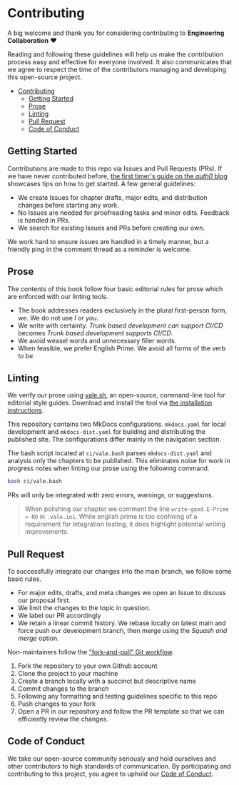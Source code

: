 # Contributing

A big welcome and thank you for considering contributing to **Engineering Collaboration** ❤️

Reading and following these guidelines will help us make the contribution process easy and effective for everyone involved. It also communicates that we agree to respect the time of the contributors managing and developing this open-source project.

- [Contributing](#contributing)
  - [Getting Started](#getting-started)
  - [Prose](#prose)
  - [Linting](#linting)
  - [Pull Request](#pull-request)
  - [Code of Conduct](#code-of-conduct)

## Getting Started

Contributions are made to this repo via Issues and Pull Requests (PRs). If we have never contributed before, [the first timer's guide on the *auth0* blog](https://auth0.com/blog/a-first-timers-guide-to-an-open-source-project/) showcases tips on how to get started. A few general guidelines:

- We create Issues for chapter drafts, major edits, and distribution changes before starting any work.
- No Issues are needed for proofreading tasks and minor edits. Feedback is handled in PRs.
- We search for existing Issues and PRs before creating our own.

We work hard to ensure issues are handled in a timely manner, but a friendly ping in the comment thread as a reminder is welcome.

## Prose

The contents of this book follow four basic editorial rules for prose which are enforced with our linting tools.

- The book addresses readers exclusively in the plural first-person form, *we*. We do not use *I* or *you*.
- We write with certainty. *Trunk based development can support CI/CD* becomes *Trunk based development supports CI/CD*.
- We avoid weasel words and unnecessary filler words.
- When feasible, we prefer English Prime. We avoid all forms of the verb *to be*.

## Linting

We verify our prose using [vale.sh](), an open-source, command-line tool for editorial style guides. Download and install the tool via [the installation instructions](https://vale.sh/docs/vale-cli/installation/).

This repository contains two MkDocs configurations. `mkdocs.yaml` for local development and `mkdocs-dist.yaml` for building and distributing the published site. The configurations differ mainly in the navigation section.

The bash script located at `ci/vale.bash` parses `mkdocs-dist.yaml` and analysis only the chapters to be published. This eliminates noise for work in progress notes when linting our prose using the following command.

```sh
bash ci/vale.bash
```

PRs will only be integrated with zero errors, warnings, or suggestions.

> When polishing our chapter we comment the line `write-good.E-Prime = NO` in `.vale.ini`. While english prime is too confining of a requirement for integration testing, it does highlight potential writing improvements.

## Pull Request

To successfully integrate our changes into the main branch, we follow some basic rules.

- For major edits, drafts, and meta changes we open an Issue to discuss our proposal first.
- We limit the changes to the topic in question.
- We label our PR accordingly
- We retain a linear commit history. We rebase locally on latest main and force push our development branch, then merge using the *Squash and merge* option.

Non-maintainers follow the ["fork-and-pull" Git workflow](https://github.com/susam/gitpr).

1. Fork the repository to your own Github account
2. Clone the project to your machine
3. Create a branch locally with a succinct but descriptive name
4. Commit changes to the branch
5. Following any formatting and testing guidelines specific to this repo
6. Push changes to your fork
7. Open a PR in our repository and follow the PR template so that we can efficiently review the changes.

## Code of Conduct

We take our open-source community seriously and hold ourselves and other contributors to high standards of communication. By participating and contributing to this project, you agree to uphold our [Code of Conduct](CODE-OF-CONDUCT.md).
